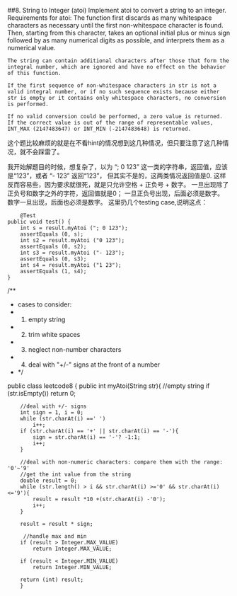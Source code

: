 
##8. String to Integer (atoi)
	Implement atoi to convert a string to an integer.
	Requirements for atoi:
	The function first discards as many whitespace characters as necessary until the first non-whitespace character is found. Then, starting from this character, takes an optional initial plus or minus sign followed by as many numerical digits as possible, and interprets them as a numerical value.

	The string can contain additional characters after those that form the integral number, which are ignored and have no effect on the behavior of this function.

	If the first sequence of non-whitespace characters in str is not a valid integral number, or if no such sequence exists because either str is empty or it contains only whitespace characters, no conversion is performed.

	If no valid conversion could be performed, a zero value is returned. If the correct value is out of the range of representable values, INT_MAX (2147483647) or INT_MIN (-2147483648) is returned.

这个题比较麻烦的就是在不看hint的情况想到这几种情况，但只要注意了这几种情况，就不会踩雷了。

我开始解题目的时候，想复杂了，以为 “; 0 123” 这一类的字符串，返回值，应该是“123”，或者 “- 123” 返回“123”， 但其实不是的，这两类情况返回值是0.
这样反而容易些，因为要求就很死，就是只允许空格 + 正负号 + 数字。
一旦出现除了正负号和数字之外的字符，返回值就是0；
一旦正负号出现，后面必须是数字。
数字一旦出现，后面也必须是数字。
这里扔几个testing case,说明这点：

		@Test
	public void test() {
		int s = result.myAtoi ("; 0 123");
		assertEquals (0, s); 
		int s2 = result.myAtoi ("0 123");
		assertEquals (0, s2); 
		int s3 = result.myAtoi ("- 123");
		assertEquals (0, s3); 
		int s4 = result.myAtoi ("1 23");
		assertEquals (1, s4); 
	}


/**
 * cases to consider:
 * 1. empty string
 * 2. trim white spaces
 * 3. neglect non-number characters
 * 4. deal with "+/-" signs at the front of a number
 * */

public class leetcode8 {
	public int myAtoi(String str){
		//empty string
		if (str.isEmpty()) return 0; 
		
		//deal with +/- signs
		int sign = 1, i = 0;
		while (str.charAt(i) ==' ')
			i++;
		if (str.charAt(i) == '+' || str.charAt(i) == '-'){
			sign = str.charAt(i) == '-'? -1:1;
			i++; 
		}
		
		//deal with non-numeric characters: compare them with the range: '0'~'9'
		//get the int value from the string
		double result = 0;
	    while (str.length() > i && str.charAt(i) >='0' && str.charAt(i) <='9'){
	    	result = result *10 +(str.charAt(i) -'0');
	    	i++;
	    }
	    
	    result = result * sign; 
	    
	     //handle max and min
	    if (result > Integer.MAX_VALUE)
	    	return Integer.MAX_VALUE;

	    if (result < Integer.MIN_VALUE)
	    	return Integer.MIN_VALUE;
	   
	    return (int) result;
	    }